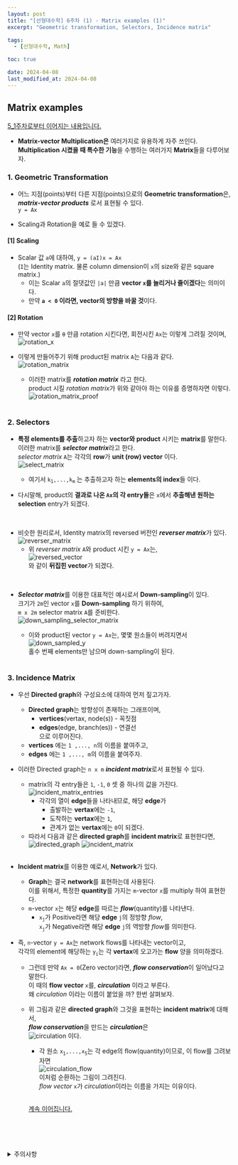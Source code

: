 ```yaml
---
layout: post
title: "[선형대수학] 6주차 (1) - Matrix examples (1)"
excerpt: "Geometric transformation, Selectors, Incidence matrix"

tags:
  - [선형대수학, Math]

toc: true

date: 2024-04-08
last_modified_at: 2024-04-08
---
```

## Matrix examples
[5_1주차로부터 이어지는 내용입니다.][def13]
- **Matrix-vector Multiplication은** 여러가지로 유용하게 자주 쓰인다.  
**Multiplication 시켰을 때 특수한 기능**을 수행하는 여러가지 **Matrix**들을 다루어보자.  

### 1. Geometric Transformation
- 어느 지점(points)부터 다른 지점(points)으로의 **Geometric transformation**은,  
***matrix-vector products*** 로서 표현될 수 있다.  
`y = Ax`  

- Scaling과 Rotation을 예로 들 수 있겠다.  

#### [1] Scaling
- Scalar 값 `a`에 대하여, `y = (aI)x = Ax`  
(`I`는 Identity matrix. 물론 column dimension이 `x`의 size와 같은 square matrix.)  
  - 이는 Scalar `a`의 절댓값인 `|a|` 만큼 **vector `x`를 늘리거나 줄이겠다**는 의미이다.  
  - 만약 **`a < 0` 이라면, vector의 방향을 바꿀 것**이다.  

#### [2] Rotation
- 만약 vector `x`를 `θ` 만큼 rotation 시킨다면, 회전시킨 `Ax`는 이렇게 그려질 것이며,  
![rotation_x][def]  
- 이렇게 만들어주기 위해 product된 matrix `A`는 다음과 같다.  
![rotation_matrix][def2]
  - 이러한 matrix를 ***rotation matrix*** 라고 한다.  
  product 시킬 *rotation matrix*가 위와 같아야 하는 이유를 증명하자면 이렇다.  
  ![rotation_matrix_proof][def3]  

  <br>

### 2. Selectors
- **특정 elements를 추출**하고자 하는 **vector와 product** 시키는 **matrix**를 말한다.  
이러한 matrix를 ***selector matrix***라고 한다.  
*selector matrix* `A`는 각각의 **row**가 **unit (row) vector** 이다.  
![select_matrix][def4]  
  - 여기서 `k`<sub>`1`</sub>`,...,k`<sub>`m`</sub> 는 추출하고자 하는 **elements의 index**들 이다.  

- 다시말해, product의 **결과로 나온 `Ax`의 각 entry들**은 `x`에서 **추출해낸 원하는 selection** entry가 되겠다.  
<br>

- 비슷한 원리로서, Identity matrix의 reversed 버전인 ***reverser matrix***가 있다.  
![reverser_matrix][def5]  
  - 위 *reverser matrix* `A`와 product 시킨 `y = Ax`는,  
  ![reversed_vector][def6]  
  와 같이 **뒤집힌 vector**가 되겠다.  
<br>

- ***Selector matrix***를 이용한 대표적인 예시로서 **Down-sampling**이 있다.  
크기가 `2m`인 vector `x`를 **Down-sampling** 하기 위하여,  
`m x 2m` selector matrix `A`를 준비한다.  
![down_sampling_selector_matrix][def7]  
  - 이와 product된 vector `y = Ax`는, 몇몇 원소들이 버려지면서  
  ![down_sampled_y][def8]  
  홀수 번째 elements만 남으며 down-sampling이 된다.

  <br>

### 3. Incidence Matrix
- 우선 **Directed graph**와 구성요소에 대하여 먼저 짚고가자.  
  - **Directed graph**는 방향성이 존재하는 그래프이며,  
    - **vertices**(vertax, node(s)) - 꼭짓점
    - **edges**(edge, branch(es)) - 연결선  
    으로 이루어진다.
  - **vertices** 에는 `1 ,..., n`의 이름을 붙여주고,  
  - **edges** 에는 `1 ,..., m`의 이름을 붙여주자.  

- 이러한 Directed graph는 `n x m` ***incident matrix***로서 표현될 수 있다.  
  - matrix의 각 entry들은 `1`, `-1`, `0` 셋 중 하나의 값을 가진다.  
  ![incident_matrix_entries][def9]  
    - 각각의 열이 **edge**들을 나타내므로, 해당 **edge**가  
      - 출발하는 **vertax**에는 `-1`,
      - 도착하는 **vertax**에는 `1`,  
      - 관계가 없는 **vertax**에는 `0`이 되겠다.  
  - 따라서 다음과 같은 **directed graph**를 **incident matrix**로 표현한다면,  
  ![directed_graph][def10]
  ![incident_matrix][def11]  
  <br>

- **Incident matrix**를 이용한 예로서, **Network**가 있다.  
  - **Graph**는 결국 **network**를 표현하는데 사용된다.  
  이를 위해서, 특정한 **quantity**를 가지는 `m`-vector `x`를 multiply 하여 표현한다.  
  - `m`-vector `x`는 해당 **edge**를 따르는 ***flow***(quantity)를 나타낸다.  
    - `x`<sub>`j`</sub>가 Positive라면 해당 **edge** `j`의 정방향 *flow*,  
    `x`<sub>`j`</sub>가 Negative라면 해당 **edge** `j`의 역방향 *flow*를 의미한다.  

- 즉, `n`-vector `y = Ax`는 network flows를 나타내는 vector이고,  
각각의 element에 해당하는 `y`<sub>`i`</sub>는 각 **vertax**에 오고가는 **flow** 양을 의미하겠다.  
  - 그런데 만약 `Ax = 0`(Zero vector)라면, ***flow conservation***이 일어났다고 말한다.  
  이 때의 **flow vector** `x`를, ***circulation*** 이라고 부른다.  
  왜 *circulation* 이라는 이름이 붙었을 까? 한번 살펴보자.  

  - 위 그림과 같은 **directed graph**와 그것을 표현하는 **incident matrix**에 대해서,  
  ***flow conservation***을 만드는 ***circulation***은  
  ![circulation][def12] 이다.  
    - 각 원소 `x`<sub>`1`</sub>`,...,x`<sub>`5`</sub>는 각 edge의 flow(quantity)이므로, 이 flow를 그려보자면  
    ![circulation_flow](https://i.imgur.com/SPsQJkk.png)  
    이처럼 순환하는 그림이 그려진다.  
    *flow vector* `x`가 *circulation*이라는 이름을 가지는 이유이다.  

    <br>

    [계속 이어집니다.][def14]

<br>
<br>
<br>
<br>
<details>
<summary>주의사항</summary>
<div markdown="1">

이 포스팅은 강원대학교 김도형 교수님의 선형대수학 수업을 들으며 내용을 정리 한 것입니다.  
수업 내용에 대한 저작권은 교수님께 있으니,  
다른 곳으로의 무분별한 내용 복사를 자제해 주세요.

</div>
</details>

[def]: https://i.imgur.com/N2BkHlH.png
[def2]: https://i.imgur.com/ayCRjb9.png
[def3]: https://i.imgur.com/59YBebM.jpeg
[def4]: https://i.imgur.com/9fY6dFH.png
[def5]: https://i.imgur.com/MV4uPgJ.png
[def6]: https://i.imgur.com/9PxZiy0.png
[def7]: https://i.imgur.com/khsYZGn.png
[def8]: https://i.imgur.com/FbYkh5D.png
[def9]: https://i.imgur.com/Ruoe0Kk.png
[def10]: https://i.imgur.com/yRdr75Y.png
[def11]: https://i.imgur.com/E0AUFHc.png
[def12]: https://i.imgur.com/whFudn7.png
[def13]: https://orbit3230.github.io/2024/04/01/LA_week5_1/
[def14]: https://orbit3230.github.io/2024/04/11/LA_week6_3/